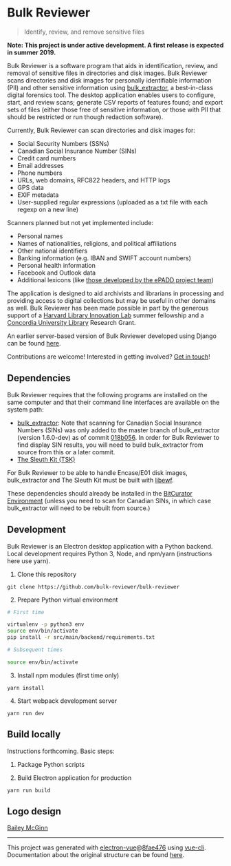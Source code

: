 # Bulk Reviewer

> Identify, review, and remove sensitive files

**Note: This project is under active development. A first release is expected in summer 2019.**

Bulk Reviewer is a software program that aids in identification, review, and removal of sensitive files in directories and disk images. Bulk Reviewer scans directories and disk images for personally identifiable information (PII) and other sensitive information using [bulk_extractor](https://github.com/simsong/bulk_extractor), a best-in-class digital forensics tool. The desktop application enables users to configure, start, and review scans; generate CSV reports of features found; and export sets of files (either those free of sensitive information, or those with PII that should be restricted or run though redaction software).

Currently, Bulk Reviewer can scan directories and disk images for:

* Social Security Numbers (SSNs)
* Canadian Social Insurance Number (SINs)
* Credit card numbers
* Email addresses
* Phone numbers
* URLs, web domains, RFC822 headers, and HTTP logs
* GPS data
* EXIF metadata
* User-supplied regular expressions (uploaded as a txt file with each regexp on a new line)

Scanners planned but not yet implemented include:

* Personal names
* Names of nationalities, religions, and political affiliations
* Other national identifiers
* Banking information (e.g. IBAN and SWIFT account numbers)
* Personal health information
* Facebook and Outlook data
* Additional lexicons (like [those developed by the ePADD project team](https://library.stanford.edu/projects/epadd/community/lexicon-working-group))

The application is designed to aid archivists and librarians in processing and providing access to digital collections but may be useful in other domains as well. Bulk Reviewer has been made possible in part by the generous support of a [Harvard Library Innovation Lab](https://lil.law.harvard.edu) summer fellowship and a [Concordia University Library](https://library.concordia.ca) Research Grant.

An earlier server-based version of Bulk Reviewer developed using Django can be found [here](https://github.com/timothyryanwalsh/bulk-reviewer).

Contributions are welcome! Interested in getting involved? [Get in touch](mailto:tim.walsh@concordia.ca)!

## Dependencies

Bulk Reviewer requires that the following programs are installed on the same computer and that their command line interfaces are available on the system path:

* [bulk_extractor](https://github.com/simsong/bulk_extractor): Note that scanning for Canadian Social Insurance Numbers (SINs) was only added to the master branch of bulk_extractor (version 1.6.0-dev) as of commit [018b056](https://github.com/simsong/bulk_extractor/commit/018b056a2b24cca4335f92d17d06d7802792530e). In order for Bulk Reviewer to find display SIN results, you will need to build bulk_extractor from source from this or a later commit.
* [The Sleuth Kit (TSK)](https://github.com/sleuthkit/sleuthkit)

For Bulk Reviewer to be able to handle Encase/E01 disk images, bulk_extractor and The Sleuth Kit must be built with [libewf](https://github.com/libyal/libewf/).

These dependencies should already be installed in the [BitCurator Environment](https://confluence.educopia.org/display/BC/BitCurator+Environment) (unless you need to scan for Canadian SINs, in which case bulk_extractor will need to be rebuilt from source.)

## Development

Bulk Reviewer is an Electron desktop application with a Python backend. Local development requires Python 3, Node, and npm/yarn (instructions here use yarn).

1. Clone this repository

`git clone https://github.com/bulk-reviewer/bulk-reviewer`

2. Prepare Python virtual environment

``` bash
# First time

virtualenv -p python3 env
source env/bin/activate
pip install -r src/main/backend/requirements.txt

# Subsequent times

source env/bin/activate
```

3. Install npm modules (first time only)

`yarn install`

4. Start webpack development server

`yarn run dev`

## Build locally

Instructions forthcoming. Basic steps:

1. Package Python scripts

2. Build Electron application for production

`yarn run build`

## Logo design
[Bailey McGinn](https://baileymcginn.com/)

---

This project was generated with [electron-vue](https://github.com/SimulatedGREG/electron-vue)@[8fae476](https://github.com/SimulatedGREG/electron-vue/tree/8fae4763e9d225d3691b627e83b9e09b56f6c935) using [vue-cli](https://github.com/vuejs/vue-cli). Documentation about the original structure can be found [here](https://simulatedgreg.gitbooks.io/electron-vue/content/index.html).
